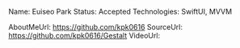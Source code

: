 Name: Euiseo Park
Status: Accepted
Technologies: SwiftUI, MVVM

AboutMeUrl: https://github.com/kpk0616
SourceUrl: https://github.com/kpk0616/Gestalt
VideoUrl:

<!---
EXAMPLE
Name: John Appleseed
Status: Submitted <or> Winner <or> Distinguished <or> Rejected
Technologies: SwiftUI, RealityKit, CoreGraphic

AboutMeUrl: https://linkedin.com/in/johnappleseed
SourceUrl: https://github.com/johnappleseed/wwdc2025
VideoUrl: https://youtu.be/ABCDE123456
-->

